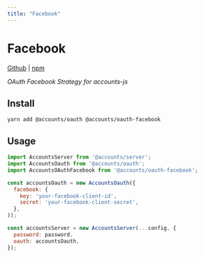 ```yaml
---
title: "Facebook"
---
```


# Facebook

[Github](https://github.com/accounts-js/accounts/tree/master/packages/oauth-facebook) |
[npm](https://www.npmjs.com/package/@accounts/oauth-facebook)

_OAuth Facebook Strategy for accounts-js_

## Install

```
yarn add @accounts/oauth @accounts/oauth-facebook
```

## Usage

```javascript
import AccountsServer from '@accounts/server';
import AccountsOauth from '@accounts/oauth';
import AccountsOAuthFacebook from '@accounts/oauth-facebook';

const accountsOauth = new AccountsOauth({
  facebook: {
    key: 'your-facebook-client-id',
    secret: 'your-facebook-client-secret',
  },
));

const accountsServer = new AccountsServer(...config, {
  password: password,
  oauth: accountsOauth,
});
```
